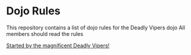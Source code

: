 Dojo Rules
==========

This repository contains a list of dojo rules for the Deadly Vipers dojo
All members should read the rules

[Started by the magnificent Deadly Vipers!](https://github.com/deadlyvipers)
